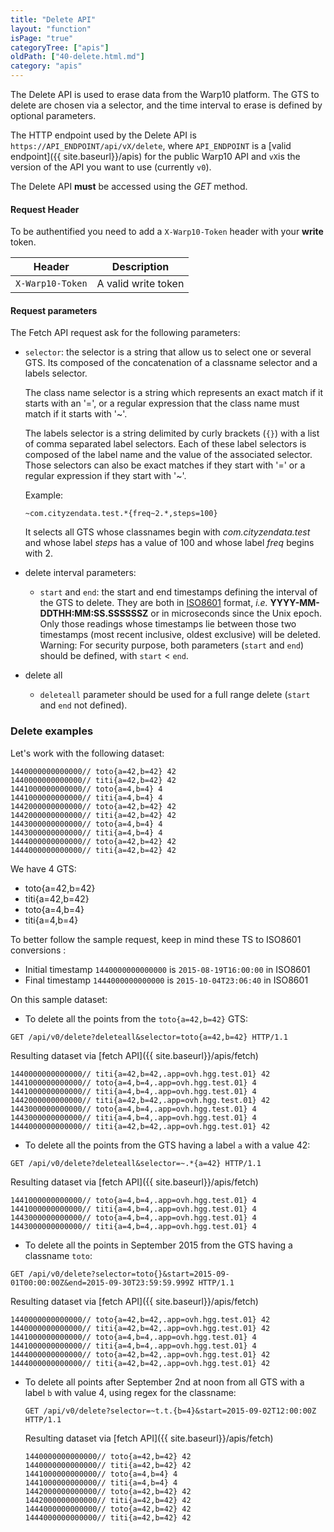 ```yaml
---
title: "Delete API"
layout: "function"
isPage: "true"
categoryTree: ["apis"]
oldPath: ["40-delete.html.md"]
category: "apis"
---
```




The Delete API is used to erase data from the Warp10 platform. The GTS to delete are chosen via a selector, and the time interval to erase is defined by optional parameters.

The HTTP endpoint used by the Delete API is `https://API_ENDPOINT/api/vX/delete`, where `API_ENDPOINT` is a
[valid  endpoint]({{ site.baseurl}}/apis) for the public Warp10 API and `vX`is the version of the API you want to use (currently `v0`).

The Delete API **must** be accessed using the *GET* method.


#### Request Header ####


To be authentified you need to add a `X-Warp10-Token` header with your **write** token.

<div class="panel panel-default">
<div class="panel-body">
<table class="table">
  <thead>
    <tr>
      <th>Header</th>
      <th>Description</th>
    </tr>
  </thead>
  <tbody>
    <tr>
      <td><code>X-Warp10-Token</code></td>
      <td>A valid write token</td>
    </tr>
  </tbody>
</table>
</div>
</div>  


#### Request parameters ####

The Fetch API request ask for the following parameters:

* `selector`: the selector is a string that allow us to select one or several GTS. Its composed of the concatenation of a classname selector and a labels selector.

  The class name selector is a string which represents an exact match if it starts with an '=', or a regular expression that the class name must match if it starts with '~'.

  The labels selector is a string delimited by curly brackets (`{}`) with a list of comma separated label selectors. Each of these label selectors is composed of the label name and the value of the associated selector. Those selectors can also be exact matches if they start with '=' or a regular expression if they start with '~'.

  Example:

  `~com.cityzendata.test.*{freq~2.*,steps=100}`

  It selects all GTS whose classnames begin with *com.cityzendata.test* and whose label *steps* has a value of 100 and whose label *freq* begins with 2.

* delete  interval parameters:

    * `start` and `end`: the start and end timestamps defining the interval of the GTS to delete. They are both in [ISO8601](http://en.wikipedia.org/wiki/ISO_8601) format, *i.e.* **YYYY-MM-DDTHH:MM:SS.SSSSSSZ** or in microseconds since the Unix epoch. Only those readings whose timestamps lie between those two timestamps (most recent inclusive, oldest exclusive) will be deleted.  
    Warning: For security purpose, both parameters (`start` and `end`) should be defined, with `start` < `end`.


* delete all

    * `deleteall` parameter should be used for a full range delete (`start` and `end` not defined).

### Delete examples ###


Let's work with the following dataset:

```
1440000000000000// toto{a=42,b=42} 42
1440000000000000// titi{a=42,b=42} 42
1441000000000000// toto{a=4,b=4} 4
1441000000000000// titi{a=4,b=4} 4
1442000000000000// toto{a=42,b=42} 42
1442000000000000// titi{a=42,b=42} 42
1443000000000000// toto{a=4,b=4} 4
1443000000000000// titi{a=4,b=4} 4
1444000000000000// toto{a=42,b=42} 42
1444000000000000// titi{a=42,b=42} 42
```

We have 4 GTS:

- toto{a=42,b=42}
- titi{a=42,b=42}
- toto{a=4,b=4}
- titi{a=4,b=4}

To better follow the sample request, keep in mind these TS to ISO8601 conversions :

- Initial timestamp `1440000000000000` is `2015-08-19T16:00:00` in ISO8601
- Final timestamp   `1444000000000000` is `2015-10-04T23:06:40` in ISO8601


On this sample dataset:

- To delete all the points from the `toto{a=42,b=42}` GTS:

`GET /api/v0/delete?deleteall&selector=toto{a=42,b=42} HTTP/1.1`

Resulting dataset via [fetch API]({{ site.baseurl}}/apis/fetch)

```
1440000000000000// titi{a=42,b=42,.app=ovh.hgg.test.01} 42
1441000000000000// toto{a=4,b=4,.app=ovh.hgg.test.01} 4
1441000000000000// titi{a=4,b=4,.app=ovh.hgg.test.01} 4
1442000000000000// titi{a=42,b=42,.app=ovh.hgg.test.01} 42
1443000000000000// toto{a=4,b=4,.app=ovh.hgg.test.01} 4
1443000000000000// titi{a=4,b=4,.app=ovh.hgg.test.01} 4
1444000000000000// titi{a=42,b=42,.app=ovh.hgg.test.01} 42
```

- To delete all the points from the GTS having a label `a` with a value 42:

`GET /api/v0/delete?deleteall&selector=~.*{a=42} HTTP/1.1`

Resulting dataset via [fetch API]({{ site.baseurl}}/apis/fetch)

```
1441000000000000// toto{a=4,b=4,.app=ovh.hgg.test.01} 4
1441000000000000// titi{a=4,b=4,.app=ovh.hgg.test.01} 4
1443000000000000// toto{a=4,b=4,.app=ovh.hgg.test.01} 4
1443000000000000// titi{a=4,b=4,.app=ovh.hgg.test.01} 4
```   

- To delete all the points in September 2015 from the GTS having a classname `toto`:

`GET /api/v0/delete?selector=toto{}&start=2015-09-01T00:00:00Z&end=2015-09-30T23:59:59.999Z HTTP/1.1`

Resulting dataset via [fetch API]({{ site.baseurl}}/apis/fetch)

```
1440000000000000// toto{a=42,b=42,.app=ovh.hgg.test.01} 42
1440000000000000// titi{a=42,b=42,.app=ovh.hgg.test.01} 42
1441000000000000// toto{a=4,b=4,.app=ovh.hgg.test.01} 4
1441000000000000// titi{a=4,b=4,.app=ovh.hgg.test.01} 4
1444000000000000// toto{a=42,b=42,.app=ovh.hgg.test.01} 42
1444000000000000// titi{a=42,b=42,.app=ovh.hgg.test.01} 42
```   


- To delete all points after September 2nd at noon from all GTS with a label  `b` with value 4, using regex for the classname:

  `GET /api/v0/delete?selector=~t.t.{b=4}&start=2015-09-02T12:00:00Z HTTP/1.1`

  Resulting dataset via [fetch API]({{ site.baseurl}}/apis/fetch)

  ```
  1440000000000000// toto{a=42,b=42} 42
  1440000000000000// titi{a=42,b=42} 42
  1441000000000000// toto{a=4,b=4} 4
  1441000000000000// titi{a=4,b=4} 4
  1442000000000000// toto{a=42,b=42} 42
  1442000000000000// titi{a=42,b=42} 42
  1444000000000000// toto{a=42,b=42} 42
  1444000000000000// titi{a=42,b=42} 42
  ```
